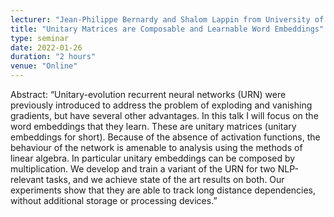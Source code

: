 ```yaml
---
lecturer: "Jean-Philippe Bernardy and Shalom Lappin from University of Gothenburg"
title: "Unitary Matrices are Composable and Learnable Word Embeddings"
type: seminar
date: 2022-01-26
duration: "2 hours"
venue: "Online"
---
```


Abstract: “Unitary-evolution recurrent neural networks (URN) were previously introduced to address the problem of exploding and vanishing gradients, but have several other advantages. In this talk I will focus on the word embeddings that they learn. These are unitary matrices (unitary embeddings for short).  Because of the absence of activation functions, the behaviour of the network is amenable to analysis using the methods of linear algebra. In particular unitary embeddings can be composed by multiplication. We develop and train a variant of the URN for two NLP-relevant tasks, and we achieve state of the art results on both. Our experiments show that they are able to track long distance dependencies, without additional storage or processing devices.”